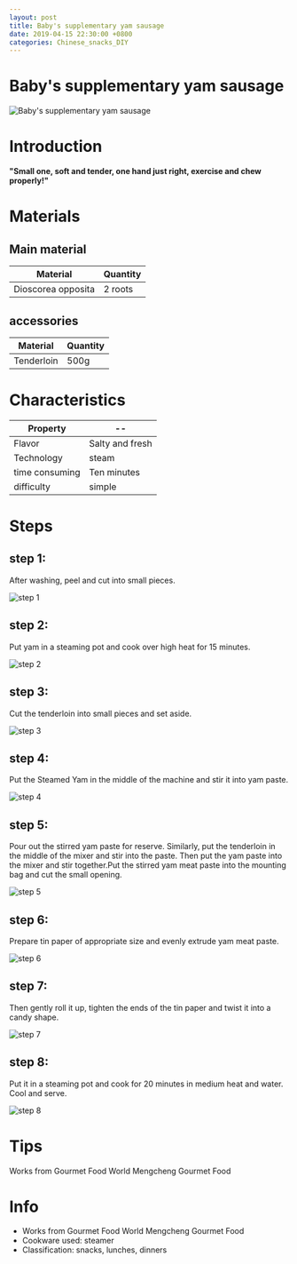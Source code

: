 ```yaml
---
layout: post
title: Baby's supplementary yam sausage
date: 2019-04-15 22:30:00 +0800
categories: Chinese_snacks_DIY
---
```


# Baby's supplementary yam sausage

![Baby's supplementary yam sausage]({{site.baseurl}}/img/415450/415450.jpg)

# Introduction

**"Small one, soft and tender, one hand just right, exercise and chew properly!"**

# Materials


## Main material

Material|Quantity
--|--
Dioscorea opposita|2 roots

## accessories

Material|Quantity
--|--
Tenderloin|500g

# Characteristics

Property|--
--|--
Flavor|Salty and fresh
Technology|steam
time consuming|Ten minutes
difficulty|simple

# Steps

## step 1:

After washing, peel and cut into small pieces.

![step 1]({{site.baseurl}}/img/415450/1.jpg)

## step 2:

Put yam in a steaming pot and cook over high heat for 15 minutes.

![step 2]({{site.baseurl}}/img/415450/2.jpg)

## step 3:

Cut the tenderloin into small pieces and set aside.

![step 3]({{site.baseurl}}/img/415450/3.jpg)

## step 4:

Put the Steamed Yam in the middle of the machine and stir it into yam paste.

![step 4]({{site.baseurl}}/img/415450/4.jpg)

## step 5:

Pour out the stirred yam paste for reserve. Similarly, put the tenderloin in the middle of the mixer and stir into the paste. Then put the yam paste into the mixer and stir together.Put the stirred yam meat paste into the mounting bag and cut the small opening.

![step 5]({{site.baseurl}}/img/415450/5.jpg)

## step 6:

Prepare tin paper of appropriate size and evenly extrude yam meat paste.

![step 6]({{site.baseurl}}/img/415450/6.jpg)

## step 7:

Then gently roll it up, tighten the ends of the tin paper and twist it into a candy shape.

![step 7]({{site.baseurl}}/img/415450/7.jpg)

## step 8:

Put it in a steaming pot and cook for 20 minutes in medium heat and water. Cool and serve.

![step 8]({{site.baseurl}}/img/415450/8.jpg)

# Tips

Works from Gourmet Food World Mengcheng Gourmet Food

# Info

- Works from Gourmet Food World Mengcheng Gourmet Food
- Cookware used: steamer
- Classification: snacks, lunches, dinners